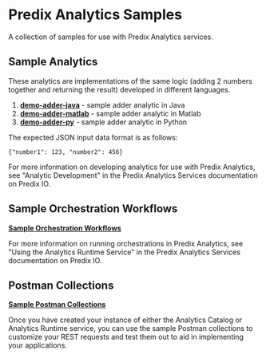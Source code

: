 # Predix Analytics Samples

A collection of samples for use with Predix Analytics services.

## Sample Analytics

These analytics are implementations of the same logic (adding 2 numbers together and returning the result) developed in different languages.

1. **[demo-adder-java](demo-adder-java)** - sample adder analytic in Java
2. **[demo-adder-matlab](demo-adder-matlab)** - sample adder analytic in Matlab 
3. **[demo-adder-py](demo-adder-py)** - sample adder analytic in Python 

The expected JSON input data format is as follows:

`{"number1": 123, "number2": 456}`

For more information on developing analytics for use with Predix Analytics, see "Analytic Development" in the Predix Analytics Services documentation on Predix IO. 

## Sample Orchestration Workflows

**[Sample Orchestration Workflows](orchestrations)**

For more information on running orchestrations in Predix Analytics, see "Using the Analytics Runtime Service" in the Predix Analytics Services documentation on Predix IO.

## Postman Collections

**[Sample Postman Collections](postman)**

Once you have created your instance of either the Analytics Catalog or Analytics Runtime service, you can use the sample Postman collections to customize your REST requests and test them out to aid in implementing your applications. 